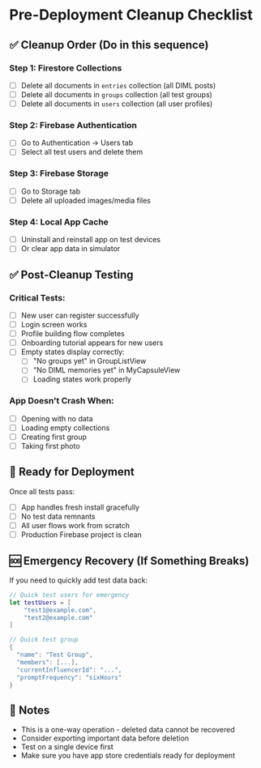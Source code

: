 # Pre-Deployment Cleanup Checklist

## ✅ Cleanup Order (Do in this sequence)

### Step 1: Firestore Collections
- [ ] Delete all documents in `entries` collection (all DIML posts)
- [ ] Delete all documents in `groups` collection (all test groups) 
- [ ] Delete all documents in `users` collection (all user profiles)

### Step 2: Firebase Authentication
- [ ] Go to Authentication → Users tab
- [ ] Select all test users and delete them

### Step 3: Firebase Storage  
- [ ] Go to Storage tab
- [ ] Delete all uploaded images/media files

### Step 4: Local App Cache
- [ ] Uninstall and reinstall app on test devices
- [ ] Or clear app data in simulator

## ✅ Post-Cleanup Testing

### Critical Tests:
- [ ] New user can register successfully
- [ ] Login screen works
- [ ] Profile building flow completes
- [ ] Onboarding tutorial appears for new users
- [ ] Empty states display correctly:
  - [ ] "No groups yet" in GroupListView
  - [ ] "No DIML memories yet" in MyCapsuleView
  - [ ] Loading states work properly

### App Doesn't Crash When:
- [ ] Opening with no data
- [ ] Loading empty collections
- [ ] Creating first group
- [ ] Taking first photo

## 🚀 Ready for Deployment

Once all tests pass:
- [ ] App handles fresh install gracefully
- [ ] No test data remnants
- [ ] All user flows work from scratch
- [ ] Production Firebase project is clean

## 🆘 Emergency Recovery (If Something Breaks)

If you need to quickly add test data back:

```swift
// Quick test users for emergency
let testUsers = [
    "test1@example.com",
    "test2@example.com"
]

// Quick test group
{
  "name": "Test Group",
  "members": [...],
  "currentInfluencerId": "...",
  "promptFrequency": "sixHours"
}
```

## 📝 Notes

- This is a one-way operation - deleted data cannot be recovered
- Consider exporting important data before deletion
- Test on a single device first
- Make sure you have app store credentials ready for deployment 